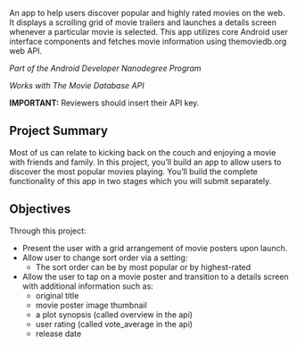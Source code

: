 An app to help users discover popular and highly rated movies on the web. It displays a scrolling grid of movie trailers and launches a details screen whenever a particular movie is selected. This app utilizes core Android user interface components and fetches movie information using themoviedb.org web API.

_Part of the Android Developer Nanodegree Program_

_Works with The Movie Database API_

**IMPORTANT:** Reviewers should insert their API key.

## Project Summary

Most of us can relate to kicking back on the couch and enjoying a movie with friends and family. In this project, you’ll build an app to allow users to discover the most popular movies playing.
You’ll build the complete functionality of this app in two stages which you will submit separately.

## Objectives
Through this project:

* Present the user with a grid arrangement of movie posters upon launch.
* Allow user to change sort order via a setting:
  * The sort order can be by most popular or by highest-rated
* Allow the user to tap on a movie poster and transition to a details screen with additional information such as:
  * original title
  * movie poster image thumbnail
  * a plot synopsis (called overview in the api)
  * user rating (called vote_average in the api)
  * release date
